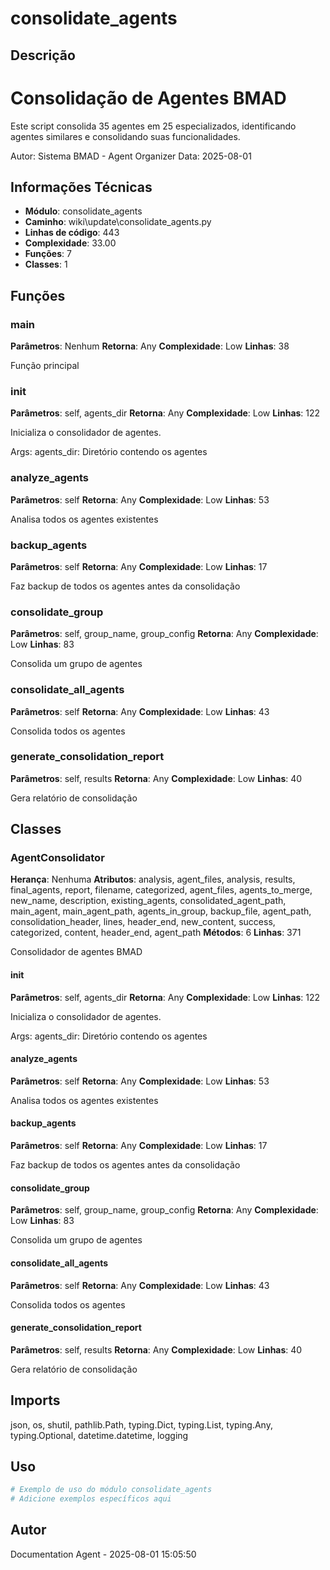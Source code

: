 # consolidate_agents

## Descrição

Consolidação de Agentes BMAD
============================

Este script consolida 35 agentes em 25 especializados,
identificando agentes similares e consolidando suas funcionalidades.

Autor: Sistema BMAD - Agent Organizer
Data: 2025-08-01

## Informações Técnicas

- **Módulo**: consolidate_agents
- **Caminho**: wiki\update\consolidate_agents.py
- **Linhas de código**: 443
- **Complexidade**: 33.00
- **Funções**: 7
- **Classes**: 1

## Funções

### main

**Parâmetros**: Nenhum
**Retorna**: Any
**Complexidade**: Low
**Linhas**: 38

Função principal

### __init__

**Parâmetros**: self, agents_dir
**Retorna**: Any
**Complexidade**: Low
**Linhas**: 122

Inicializa o consolidador de agentes.

Args:
    agents_dir: Diretório contendo os agentes

### analyze_agents

**Parâmetros**: self
**Retorna**: Any
**Complexidade**: Low
**Linhas**: 53

Analisa todos os agentes existentes

### backup_agents

**Parâmetros**: self
**Retorna**: Any
**Complexidade**: Low
**Linhas**: 17

Faz backup de todos os agentes antes da consolidação

### consolidate_group

**Parâmetros**: self, group_name, group_config
**Retorna**: Any
**Complexidade**: Low
**Linhas**: 83

Consolida um grupo de agentes

### consolidate_all_agents

**Parâmetros**: self
**Retorna**: Any
**Complexidade**: Low
**Linhas**: 43

Consolida todos os agentes

### generate_consolidation_report

**Parâmetros**: self, results
**Retorna**: Any
**Complexidade**: Low
**Linhas**: 40

Gera relatório de consolidação

## Classes

### AgentConsolidator

**Herança**: Nenhuma
**Atributos**: analysis, agent_files, analysis, results, final_agents, report, filename, categorized, agent_files, agents_to_merge, new_name, description, existing_agents, consolidated_agent_path, main_agent, main_agent_path, agents_in_group, backup_file, agent_path, consolidation_header, lines, header_end, new_content, success, categorized, content, header_end, agent_path
**Métodos**: 6
**Linhas**: 371

Consolidador de agentes BMAD

#### __init__

**Parâmetros**: self, agents_dir
**Retorna**: Any
**Complexidade**: Low
**Linhas**: 122

Inicializa o consolidador de agentes.

Args:
    agents_dir: Diretório contendo os agentes

#### analyze_agents

**Parâmetros**: self
**Retorna**: Any
**Complexidade**: Low
**Linhas**: 53

Analisa todos os agentes existentes

#### backup_agents

**Parâmetros**: self
**Retorna**: Any
**Complexidade**: Low
**Linhas**: 17

Faz backup de todos os agentes antes da consolidação

#### consolidate_group

**Parâmetros**: self, group_name, group_config
**Retorna**: Any
**Complexidade**: Low
**Linhas**: 83

Consolida um grupo de agentes

#### consolidate_all_agents

**Parâmetros**: self
**Retorna**: Any
**Complexidade**: Low
**Linhas**: 43

Consolida todos os agentes

#### generate_consolidation_report

**Parâmetros**: self, results
**Retorna**: Any
**Complexidade**: Low
**Linhas**: 40

Gera relatório de consolidação

## Imports

json, os, shutil, pathlib.Path, typing.Dict, typing.List, typing.Any, typing.Optional, datetime.datetime, logging

## Uso

```python
# Exemplo de uso do módulo consolidate_agents
# Adicione exemplos específicos aqui
```

## Autor

Documentation Agent - 2025-08-01 15:05:50
